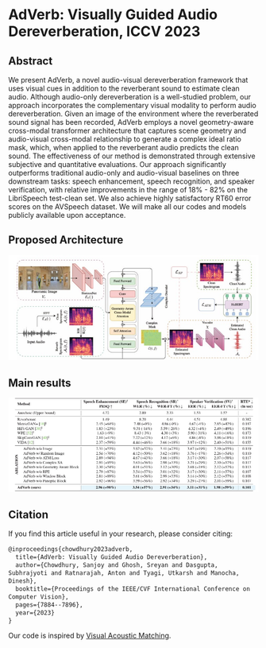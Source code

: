 # AdVerb: Visually Guided Audio Dereverberation, ICCV 2023 #

## Abstract
We present AdVerb, a novel audio-visual dereverberation framework that uses visual cues in addition to the reverberant sound to estimate clean audio. Although audio-only dereverberation is a well-studied problem, our approach incorporates the complementary visual modality to perform audio dereverberation. Given an image of the environment where the reverberated sound signal has been recorded, AdVerb employs a novel geometry-aware cross-modal transformer architecture that captures scene geometry and audio-visual cross-modal relationship to generate a complex ideal ratio mask, which, when applied to the reverberant audio predicts the clean sound. The effectiveness of our method is demonstrated through extensive subjective and quantitative evaluations. Our approach significantly outperforms traditional audio-only and audio-visual baselines on three downstream tasks: speech enhancement, speech recognition, and speaker verification, with relative improvements in the range of 18% - 82% on the LibriSpeech test-clean set. We also achieve highly satisfactory RT60 error scores on the AVSpeech dataset. We will make all our codes and models publicly available upon acceptance.


## Proposed Architecture
![alt text](https://github.com/Sreyan88/AdVerb-dereverb/blob/25220165a631528687280d0898cf9d5344669153/figure/adverb-architecture.jpg)

## Main results 
![alt text](https://github.com/Sreyan88/AdVerb-dereverb/blob/d275f7d31d541c1d44ce04933191dc18d314d29a/figure/adverb-main-table.jpg)


## Citation
If you find this article useful in your research, please consider citing:

```
@inproceedings{chowdhury2023adverb,
  title={AdVerb: Visually Guided Audio Dereverberation},
  author={Chowdhury, Sanjoy and Ghosh, Sreyan and Dasgupta, Subhrajyoti and Ratnarajah, Anton and Tyagi, Utkarsh and Manocha, Dinesh},
  booktitle={Proceedings of the IEEE/CVF International Conference on Computer Vision},
  pages={7884--7896},
  year={2023}
}
```


<!--- The ```model``` folder contains the code for our model. You can import it from ```model/models/adverb.py```. The training code will be released soon. --->

Our code is inspired by [Visual Acoustic Matching](https://github.com/facebookresearch/visual-acoustic-matching).
